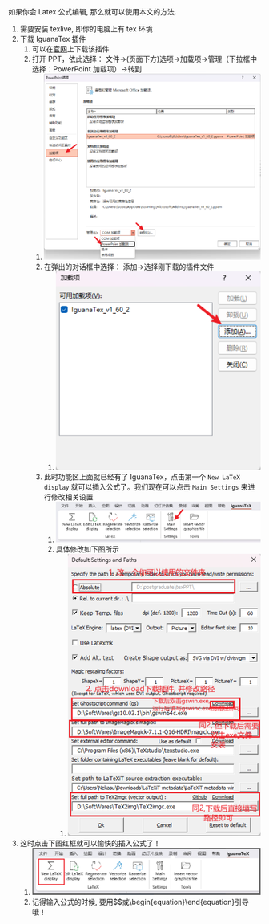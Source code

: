 
如果你会 Latex 公式编辑, 那么就可以使用本文的方法.

1. 需要安装 texlive, 即你的电脑上有 tex 环境
2. 下载 IguanaTex 插件
	1. 可以在[官网](https://www.jonathanleroux.org/software/iguanatex/download.html)上下载该插件
	2. 打开 PPT，依此选择： 文件->(页面下方)选项->加载项->管理（下拉框中选择：PowerPoint 加载项）->转到
		1. ![](https://raw.githubusercontent.com/Nekasu/Blog_pics/main/20240617152631.png)
		2. 在弹出的对话框中选择： 添加->选择刚下载的插件文件
			1. ![](https://raw.githubusercontent.com/Nekasu/Blog_pics/main/20240617152702.png)
		3. 此时功能区上面就已经有了 IguanaTex，点击第一个 `New LaTeX display` 就可以插入公式了。我们现在可以点击 `Main Settings` 来进行修改相关设置
			1. ![](https://raw.githubusercontent.com/Nekasu/Blog_pics/main/20240617152728.png)
			2. 具体修改如下图所示
				1. ![](https://raw.githubusercontent.com/Nekasu/Blog_pics/main/20240618195216.png)
3. 这时点击下图红框就可以愉快的插入公式了！
	1. ![](https://raw.githubusercontent.com/Nekasu/Blog_pics/main/20240618202718.png)
	2. 记得输入公式的时候, 要用\$\$或\\begin{equation}\\end{equation}引导哦！